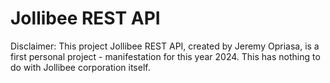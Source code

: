 # Jollibee REST API

Disclaimer: 
            This project Jollibee REST API, created by Jeremy Opriasa, is a first personal project - manifestation for this year 2024. This has nothing to do with Jollibee corporation itself.
